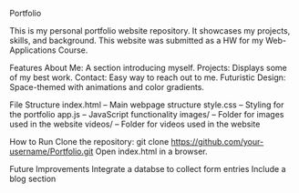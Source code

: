 Portfolio

This is my personal portfolio website repository. It showcases my projects, skills, and background.
This website was submitted as a HW for my Web-Applications Course.

Features
About Me: A section introducing myself.
Projects: Displays some of my best work.
Contact: Easy way to reach out to me.
Futuristic Design: Space-themed with animations and color gradients.

File Structure
index.html – Main webpage structure
style.css – Styling for the portfolio
app.js – JavaScript functionality
images/ – Folder for images used in the website
videos/ – Folder for videos used in the website

How to Run
Clone the repository:
git clone https://github.com/your-username/Portfolio.git
Open index.html in a browser.

Future Improvements
Integrate a databse to collect form entries
Include a blog section
